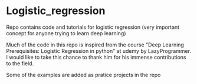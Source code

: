 # Logistic_regression
Repo contains code and tutorials for logistic regression (very important concept for anyone trying to learn deep learning)

Much of the code in this repo is inspired from the course "Deep Learning Prerequisites: Logistic Regression in python" at udemy by LazyProgrammer. I would like to take this chance to thank him for his immense contributions to the field. 

Some of the examples are added as pratice projects in the repo
